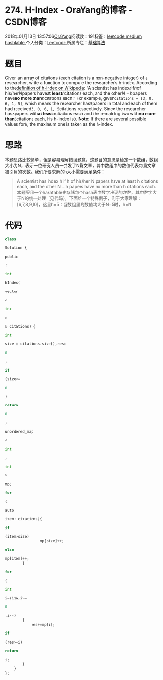 
# 274. H-Index - OraYang的博客 - CSDN博客

2018年01月13日 13:57:06[OraYang](https://me.csdn.net/u010665216)阅读数：191标签：[leetcode																](https://so.csdn.net/so/search/s.do?q=leetcode&t=blog)[medium																](https://so.csdn.net/so/search/s.do?q=medium&t=blog)[hashtable																](https://so.csdn.net/so/search/s.do?q=hashtable&t=blog)[
							](https://so.csdn.net/so/search/s.do?q=medium&t=blog)[
																					](https://so.csdn.net/so/search/s.do?q=leetcode&t=blog)个人分类：[Leetcode																](https://blog.csdn.net/u010665216/article/category/7026962)
[
																					](https://so.csdn.net/so/search/s.do?q=leetcode&t=blog)所属专栏：[基础算法](https://blog.csdn.net/column/details/16604.html)[
							](https://so.csdn.net/so/search/s.do?q=leetcode&t=blog)



# 题目
Given an array of citations (each citation is a non-negative integer) of a researcher, write a function to compute the researcher’s h-index.
According to the[definition of h-index on Wikipedia](https://en.wikipedia.org/wiki/H-index): “A scientist has index*h*if*h*of his/her*N*papers have**at least***h*citations each, and the other*N − h*papers have**no more than***h*citations each.”
For example, given`citations = [3, 0, 6, 1, 5]`, which means the researcher has`5`papers in total and each of them had received`3, 0, 6, 1, 5`citations respectively. Since the researcher has`3`papers with**at least**`3`citations each and the remaining two with**no more than**`3`citations each, his h-index is`3`.
**Note**: If there are several possible values for`h`, the maximum one is taken as the h-index.

# 思路
本题思路比较简单，但是容易理解错误题意，这题目的意思是给定一个数组，数组大小为N，表示一位研究人员一共发了N篇文章，其中数组中的数值代表每篇文章被引用的次数。我们所要求解的h大小需要满足条件：
> A scientist has index h if h of his/her N papers have at least h citations each, and the other N − h papers have no more than h citations each.
本题采用一个hashtable来存储每个hash表中数字出现的次数，其中数字大于N的统一处理（见代码）。下面给一个特殊例子，利于大家理解：
> [6,7,8,9,10]，这里h=5：当数组里的数值均大于N=5时，h=N

# 代码
```python
class
```
```python
Solution {
```
```python
public
```
```python
:
```
```python
int
```
```python
hIndex(
```
```python
vector
```
```python
<
```
```python
int
```
```python
>
```
```python
& citations) {
```
```python
int
```
```python
size = citations.size(),res=
```
```python
0
```
```python
;
```
```python
if
```
```python
(size<=
```
```python
0
```
```python
)
```
```python
return
```
```python
0
```
```python
;
```
```python
unordered_map
```
```python
<
```
```python
int
```
```python
,
```
```python
int
```
```python
>
```
```python
mp;
```
```python
for
```
```python
(
```
```python
auto
```
```python
item: citations){
```
```python
if
```
```python
(item>size)
                mp[size]++;
```
```python
else
```
```python
mp[item]++;
        }
```
```python
for
```
```python
(
```
```python
int
```
```python
i=size;i>=
```
```python
0
```
```python
;i--)
        {
            res+=mp[i];
```
```python
if
```
```python
(res>=i)
```
```python
return
```
```python
i;
        }
    }
};
```

